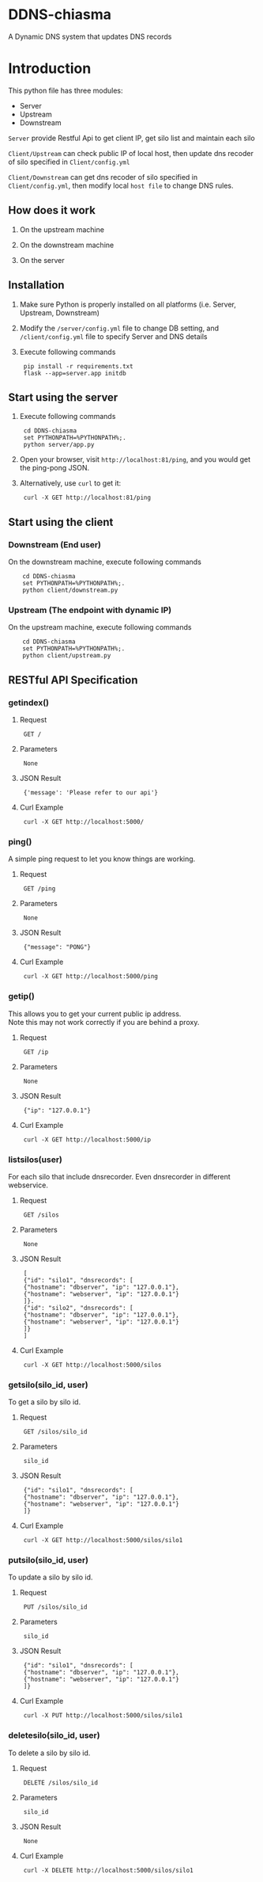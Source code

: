 DDNS-chiasma
============

A Dynamic DNS system that updates DNS records 

# Introduction
This python file has three modules: 
* Server
* Upstream
* Downstream

`Server` provide Restful Api to get client IP, get silo list and maintain each silo

`Client/Upstream` can check public IP of local host, then update dns recoder of silo specified in `Client/config.yml`

`Client/Downstream` can get dns recoder of silo specified in `Client/config.yml`, then modify local `host file` to change DNS rules.

## How does it work
1. On the upstream machine

1. On the downstream machine        

1. On the server


## Installation
1. Make sure Python is properly installed on all platforms (i.e. Server, Upstream, Downstream)
1. Modify the `/server/config.yml` file to change DB setting, and `/client/config.yml` file to specify Server and DNS details
1. Execute following commands

        pip install -r requirements.txt
        flask --app=server.app initdb


## Start using the server
1. Execute following commands
 
        cd DDNS-chiasma
        set PYTHONPATH=%PYTHONPATH%;.
        python server/app.py
        
1. Open your browser, visit `http://localhost:81/ping`, and you would get the ping-pong JSON.
1. Alternatively, use `curl` to get it:

        curl -X GET http://localhost:81/ping
    
## Start using the client
### Downstream (End user)
On the downstream machine, execute following commands
 
        cd DDNS-chiasma
        set PYTHONPATH=%PYTHONPATH%;.
        python client/downstream.py

### Upstream (The endpoint with dynamic IP)
On the upstream machine, execute following commands
 
        cd DDNS-chiasma
        set PYTHONPATH=%PYTHONPATH%;.
        python client/upstream.py
        
## RESTful API Specification
### getindex()

1. Request

        GET /
        
2. Parameters

        None
        
3. JSON Result

        {'message': 'Please refer to our api'}
        
4. Curl Example

        curl -X GET http://localhost:5000/
        
### ping()
A simple ping request to let you know things are working.

1. Request
        
        GET /ping

2. Parameters
        
        None

3. JSON Result
        
        {"message": "PONG"}

4. Curl Example
        
        curl -X GET http://localhost:5000/ping

### getip()
This allows you to get your current public ip address.   
Note this may not work correctly if you are behind a proxy.

1. Request

        GET /ip
        
2. Parameters

        None
        
3. JSON Result

        {"ip": "127.0.0.1"}
        
4. Curl Example

        curl -X GET http://localhost:5000/ip

### listsilos(user)
For each silo that include dnsrecorder. Even dnsrecorder in different webservice.
 
1. Request

        GET /silos
        
2. Parameters

        None
        
3. JSON Result

        [
        {"id": "silo1", "dnsrecords": [
        {"hostname": "dbserver", "ip": "127.0.0.1"}, 
        {"hostname": "webserver", "ip": "127.0.0.1"}
        ]}.
        {"id": "silo2", "dnsrecords": [
        {"hostname": "dbserver", "ip": "127.0.0.1"}, 
        {"hostname": "webserver", "ip": "127.0.0.1"}
        ]}
        ]

4. Curl Example

        curl -X GET http://localhost:5000/silos

### getsilo(silo_id, user)
To get a silo by silo id.

1. Request

        GET /silos/silo_id
        
2. Parameters

        silo_id
        
3. JSON Result

        {"id": "silo1", "dnsrecords": [
        {"hostname": "dbserver", "ip": "127.0.0.1"}, 
        {"hostname": "webserver", "ip": "127.0.0.1"}
        ]}

4. Curl Example

        curl -X GET http://localhost:5000/silos/silo1

### putsilo(silo_id, user)
To update a silo by silo id.

1. Request

        PUT /silos/silo_id
        
2. Parameters

        silo_id
        
3. JSON Result

        {"id": "silo1", "dnsrecords": [
        {"hostname": "dbserver", "ip": "127.0.0.1"}, 
        {"hostname": "webserver", "ip": "127.0.0.1"}
        ]}

4. Curl Example

        curl -X PUT http://localhost:5000/silos/silo1
        
### deletesilo(silo_id, user)
To delete a silo by silo id.

1. Request

        DELETE /silos/silo_id
        
2. Parameters

        silo_id
        
3. JSON Result

        None
        
4. Curl Example

        curl -X DELETE http://localhost:5000/silos/silo1